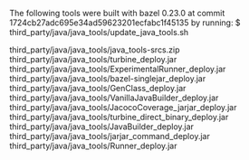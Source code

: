 The following tools were built with bazel 0.23.0 at commit 1724cb27adc695e34ad59623201ecfabc1f45135
by running:
$ third_party/java/java_tools/update_java_tools.sh 

third_party/java/java_tools/java_tools-srcs.zip
third_party/java/java_tools/turbine_deploy.jar
third_party/java/java_tools/ExperimentalRunner_deploy.jar
third_party/java/java_tools/bazel-singlejar_deploy.jar
third_party/java/java_tools/GenClass_deploy.jar
third_party/java/java_tools/VanillaJavaBuilder_deploy.jar
third_party/java/java_tools/JacocoCoverage_jarjar_deploy.jar
third_party/java/java_tools/turbine_direct_binary_deploy.jar
third_party/java/java_tools/JavaBuilder_deploy.jar
third_party/java/java_tools/jarjar_command_deploy.jar
third_party/java/java_tools/Runner_deploy.jar

